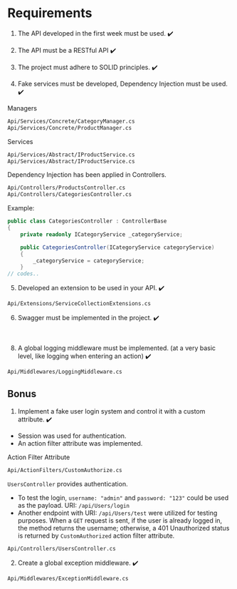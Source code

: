 # Requirements
1. The API developed in the first week must be used. ✔️

2. The API must be a RESTful API ✔️

3. The project must adhere to SOLID principles. ✔️

4. Fake services must be developed, Dependency Injection must be used. ✔️

Managers
```bash
Api/Services/Concrete/CategoryManager.cs
Api/Services/Concrete/ProductManager.cs
```

Services 
```bash
Api/Services/Abstract/IProductService.cs
Api/Services/Abstract/IProductService.cs
```

Dependency Injection has been applied in Controllers.
```bash
Api/Controllers/ProductsController.cs
Api/Controllers/CategoriesController.cs
```

Example:
```cs
public class CategoriesController : ControllerBase
{
    private readonly ICategoryService _categoryService;

    public CategoriesController(ICategoryService categoryService)
    {
        _categoryService = categoryService;
    }
// codes..
```

5. Developed an extension to be used in your API. ✔️

```bash
Api/Extensions/ServiceCollectionExtensions.cs
```

6. Swagger must be implemented in the project. ✔️

<br>

8. A global logging middleware must be implemented. (at a very basic level, like logging when entering an action) ✔️

```bash
Api/Middlewares/LoggingMiddleware.cs
```

## Bonus

1. Implement a fake user login system and control it with a custom attribute.  ✔️
  * Session was used for authentication.
  * An action filter attribute was implemented.

Action Filter Attribute
```bash
Api/ActionFilters/CustomAuthorize.cs
```

``UsersController`` provides authentication.
* To test the login, ``username: "admin"`` and ``password: "123"`` could be used as the payload. URI: ``/api/Users/login``
* Another endpoint with URI: ``/api/Users/test`` were utilized for testing purposes. When a ``GET`` request is sent, if the user is already logged in, the method returns the username; otherwise, a 401 Unauthorized status is returned by ``CustomAuthorized`` action filter attribute.

```bash
Api/Controllers/UsersController.cs
```

2. Create a global exception middleware.  ✔️
```bash
Api/Middlewares/ExceptionMiddleware.cs
```
